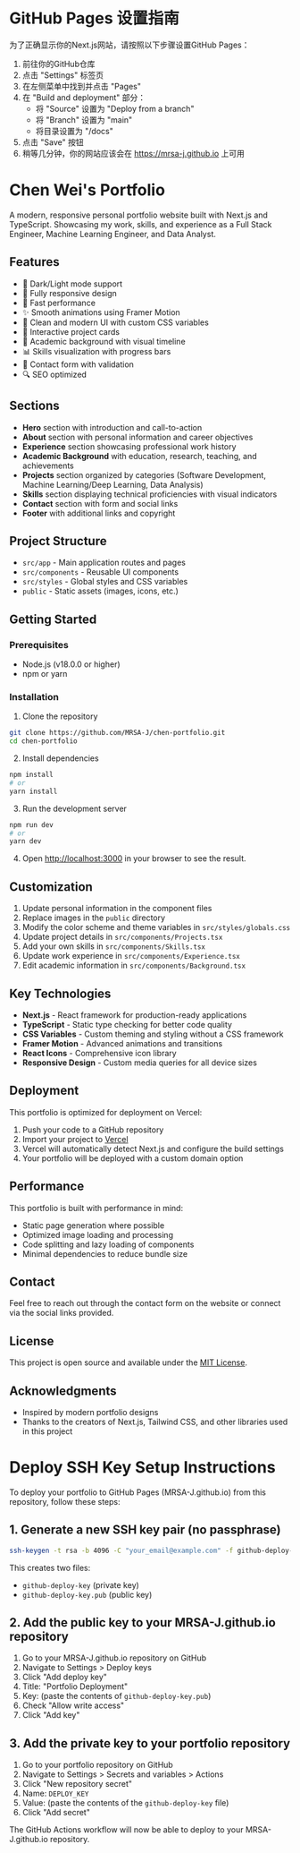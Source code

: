 # GitHub Pages 设置指南

为了正确显示你的Next.js网站，请按照以下步骤设置GitHub Pages：

1. 前往你的GitHub仓库
2. 点击 "Settings" 标签页
3. 在左侧菜单中找到并点击 "Pages"
4. 在 "Build and deployment" 部分：
   - 将 "Source" 设置为 "Deploy from a branch"
   - 将 "Branch" 设置为 "main"
   - 将目录设置为 "/docs"
5. 点击 "Save" 按钮
6. 稍等几分钟，你的网站应该会在 https://mrsa-j.github.io 上可用

# Chen Wei's Portfolio

A modern, responsive personal portfolio website built with Next.js and TypeScript. Showcasing my work, skills, and experience as a Full Stack Engineer, Machine Learning Engineer, and Data Analyst.

## Features

- 🌙 Dark/Light mode support
- 📱 Fully responsive design
- 🚀 Fast performance
- ✨ Smooth animations using Framer Motion
- 🎨 Clean and modern UI with custom CSS variables
- 💼 Interactive project cards
- 🧩 Academic background with visual timeline
- 📊 Skills visualization with progress bars
- 📝 Contact form with validation
- 🔍 SEO optimized

## Sections

- **Hero** section with introduction and call-to-action
- **About** section with personal information and career objectives
- **Experience** section showcasing professional work history
- **Academic Background** with education, research, teaching, and achievements
- **Projects** section organized by categories (Software Development, Machine Learning/Deep Learning, Data Analysis)
- **Skills** section displaying technical proficiencies with visual indicators
- **Contact** section with form and social links
- **Footer** with additional links and copyright

## Project Structure

- `src/app` - Main application routes and pages
- `src/components` - Reusable UI components
- `src/styles` - Global styles and CSS variables
- `public` - Static assets (images, icons, etc.)

## Getting Started

### Prerequisites

- Node.js (v18.0.0 or higher)
- npm or yarn

### Installation

1. Clone the repository
```bash
git clone https://github.com/MRSA-J/chen-portfolio.git
cd chen-portfolio
```

2. Install dependencies
```bash
npm install
# or
yarn install
```

3. Run the development server
```bash
npm run dev
# or
yarn dev
```

4. Open [http://localhost:3000](http://localhost:3000) in your browser to see the result.

## Customization

1. Update personal information in the component files
2. Replace images in the `public` directory
3. Modify the color scheme and theme variables in `src/styles/globals.css`
4. Update project details in `src/components/Projects.tsx`
5. Add your own skills in `src/components/Skills.tsx`
6. Update work experience in `src/components/Experience.tsx`
7. Edit academic information in `src/components/Background.tsx`

## Key Technologies

- **Next.js** - React framework for production-ready applications
- **TypeScript** - Static type checking for better code quality
- **CSS Variables** - Custom theming and styling without a CSS framework
- **Framer Motion** - Advanced animations and transitions
- **React Icons** - Comprehensive icon library
- **Responsive Design** - Custom media queries for all device sizes

## Deployment

This portfolio is optimized for deployment on Vercel:

1. Push your code to a GitHub repository
2. Import your project to [Vercel](https://vercel.com/)
3. Vercel will automatically detect Next.js and configure the build settings
4. Your portfolio will be deployed with a custom domain option

## Performance

This portfolio is built with performance in mind:

- Static page generation where possible
- Optimized image loading and processing
- Code splitting and lazy loading of components
- Minimal dependencies to reduce bundle size

## Contact

Feel free to reach out through the contact form on the website or connect via the social links provided.

## License

This project is open source and available under the [MIT License](LICENSE).

## Acknowledgments

- Inspired by modern portfolio designs
- Thanks to the creators of Next.js, Tailwind CSS, and other libraries used in this project

# Deploy SSH Key Setup Instructions

To deploy your portfolio to GitHub Pages (MRSA-J.github.io) from this repository, follow these steps:

## 1. Generate a new SSH key pair (no passphrase)

```bash
ssh-keygen -t rsa -b 4096 -C "your_email@example.com" -f github-deploy-key -N ""
```

This creates two files:
- `github-deploy-key` (private key)
- `github-deploy-key.pub` (public key)

## 2. Add the public key to your MRSA-J.github.io repository

1. Go to your MRSA-J.github.io repository on GitHub
2. Navigate to Settings > Deploy keys
3. Click "Add deploy key"
4. Title: "Portfolio Deployment"
5. Key: (paste the contents of `github-deploy-key.pub`)
6. Check "Allow write access"
7. Click "Add key"

## 3. Add the private key to your portfolio repository

1. Go to your portfolio repository on GitHub
2. Navigate to Settings > Secrets and variables > Actions
3. Click "New repository secret"
4. Name: `DEPLOY_KEY`
5. Value: (paste the contents of the `github-deploy-key` file)
6. Click "Add secret"

The GitHub Actions workflow will now be able to deploy to your MRSA-J.github.io repository.
